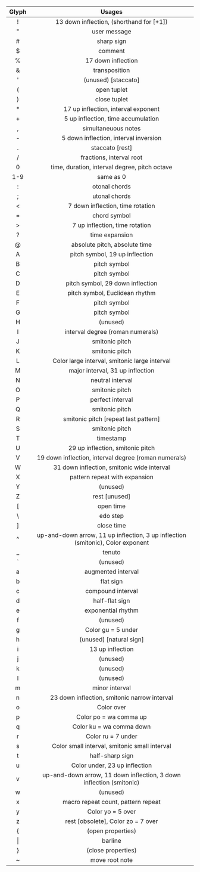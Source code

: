 | Glyph | Usages |
|:-----:|:------:|
| !     | 13 down inflection, (shorthand for [+1])|
| "     | user message |
| #     | sharp sign |
| $     | comment |
| %     | 17 down inflection |
| &     | transposition |
| '     | (unused) [staccato] |
| (     | open tuplet |
| )     | close tuplet |
| *     | 17 up inflection, interval exponent |
| +     | 5 up inflection, time accumulation |
| ,     | simultaneuous notes |
| -     | 5 down inflection, interval inversion |
| .     | staccato [rest] |
| /     | fractions, interval root |
| 0     | time, duration, interval degree, pitch octave |
| 1-9   | same as 0 |
| :     | otonal chords |
| ;     | utonal chords |
| <     | 7 down inflection, time rotation |
| =     | chord symbol |
| >     | 7 up inflection, time rotation |
| ?     | time expansion |
| @     | absolute pitch, absolute time |
| A     | pitch symbol, 19 up inflection |
| B     | pitch symbol |
| C     | pitch symbol |
| D     | pitch symbol, 29 down inflection |
| E     | pitch symbol, Euclidean rhythm |
| F     | pitch symbol |
| G     | pitch symbol |
| H     | (unused) |
| I     | interval degree (roman numerals) |
| J     | smitonic pitch |
| K     | smitonic pitch |
| L     | Color large interval, smitonic large interval |
| M     | major interval, 31 up inflection |
| N     | neutral interval |
| O     | smitonic pitch |
| P     | perfect interval |
| Q     | smitonic pitch |
| R     | smitonic pitch [repeat last pattern] |
| S     | smitonic pitch |
| T     | timestamp |
| U     | 29 up inflection, smitonic pitch |
| V     | 19 down inflection, interval degree (roman numerals) |
| W     | 31 down inflection, smitonic wide interval |
| X     | pattern repeat with expansion |
| Y     | (unused)
| Z     | rest [unused] |
| [     | open time |
| \     | edo step |
| ]     | close time |
| ^     | up-and-down arrow, 11 up inflection, 3 up inflection (smitonic), Color exponent |
| _     | tenuto |
| \`    | (unused) |
| a     | augmented interval |
| b     | flat sign |
| c     | compound interval |
| d     | half-flat sign |
| e     | exponential rhythm |
| f     | (unused) |
| g     | Color gu = 5 under |
| h     | (unused) [natural sign] |
| i     | 13 up inflection |
| j     | (unused) |
| k     | (unused) |
| l     | (unused) |
| m     | minor interval |
| n     | 23 down inflection, smitonic narrow interval |
| o     | Color over |
| p     | Color po = wa comma up |
| q     | Color ku = wa comma down |
| r     | Color ru = 7 under |
| s     | Color small interval, smitonic small interval |
| t     | half-sharp sign |
| u     | Color under, 23 up inflection |
| v     | up-and-down arrow, 11 down inflection, 3 down inflection (smitonic) |
| w     | (unused) |
| x     | macro repeat count, pattern repeat |
| y     | Color yo = 5 over |
| z     | rest [obsolete], Color zo = 7 over |
| {     | (open properties) |
| \|    | barline |
| }     | (close properties) |
| ~     | move root note |
